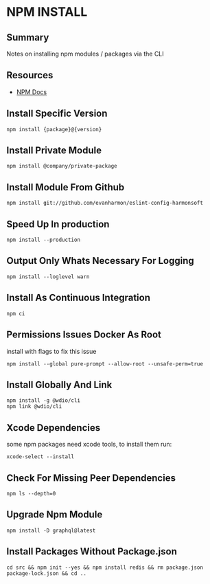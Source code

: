 # NPM INSTALL

## Summary

Notes on installing npm modules / packages via the CLI

## Resources

- [NPM Docs](https://docs.npmjs.com/)

## Install Specific Version

```console
npm install {package}@{version}
```

## Install Private Module

```console
npm install @company/private-package
```

## Install Module From Github

```console
npm install git://github.com/evanharmon/eslint-config-harmonsoft
```

## Speed Up In production

```console
npm install --production
```

## Output Only Whats Necessary For Logging

```console
npm install --loglevel warn
```

## Install As Continuous Integration

```console
npm ci
```

## Permissions Issues Docker As Root

install with flags to fix this issue

```console
npm install --global pure-prompt --allow-root --unsafe-perm=true
```

## Install Globally And Link

```console
npm install -g @wdio/cli
npm link @wdio/cli
```

## Xcode Dependencies

some npm packages need xcode tools, to install them run:

```console
xcode-select --install
```

## Check For Missing Peer Dependencies

```console
npm ls --depth=0
```

## Upgrade Npm Module

```console
npm install -D graphql@latest
```

## Install Packages Without Package.json

```console
cd src && npm init --yes && npm install redis && rm package.json package-lock.json && cd ..
```
